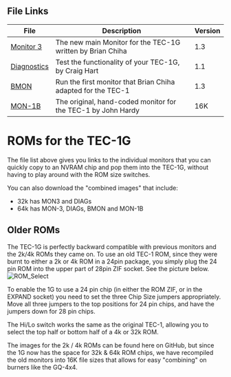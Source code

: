 ## File Links
| File | Description | Version |
|---|---|---|
| [Monitor 3](./MON3/) | The new main Monitor for the TEC-1G written by Brian Chiha| 1.3 |
| [Diagnostics](./DIAGs/) | Test the functionality of your TEC-1G, by Craig Hart | 1.1 |
| [BMON](./BMON/) | Run the first monitor that Brian Chiha adapted for the TEC-1 | 1.3 |
| [MON-1B](./MON1/) | The original, hand-coded monitor for the TEC-1 by John Hardy | 16K |

# ROMs for the TEC-1G

The file list above gives you links to the individual monitors that you can quickly copy to an NVRAM chip
and pop them into the TEC-1G, without having to play around with the ROM size switches.

You can also download the "combined images" that include:
 - 32k has MON3 and DIAGs
 - 64k has MON-3, DIAGs, BMON and MON-1B


## Older ROMs

The TEC-1G is perfectly backward compatible with previous monitors and the 2k/4k ROMs they came on.
To use an old TEC-1 ROM, since they were burnt to either a 2k or 4k ROM in a 24pin package, you simply plug the 24 pin ROM into the upper part of 28pin ZIF socket. See the picture below.
![ROM_Select](https://github.com/MarkJelic/TEC-1G/assets/13119623/8d69fc73-478f-4a73-8ddb-a0395251e33d)

To enable the 1G to use a 24 pin chip (in either the ROM ZIF, or in the EXPAND socket) you need to set the three Chip Size jumpers appropriately. Move all three jumpers to the top positions for 24 pin chips, and have the jumpers down for 28 pin chips.

The Hi/Lo switch works the same as the original TEC-1, allowing you to select the top half or bottom half of a 4k or 32k ROM.

The images for the 2k / 4k ROMs can be found here on GitHub, but since the 1G now has the space for 32k & 64k ROM chips, we have recompiled the old monitors into 16K file sizes that allows for easy "combining" on burners like the GQ-4x4.

